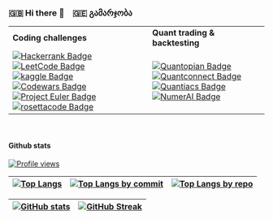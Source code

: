 ###  :uk: Hi there 👋  &ensp;  :georgia: გამარჯობა

<!--
**teator/teator** is a ✨ _special_ ✨ repository because its `README.md` (this file) appears on your GitHub profile.

Here are some ideas to get you started:

- 🔭 I’m currently working on ...
- 🌱 I’m currently learning ...
- 👯 I’m looking to collaborate on ...
- 🤔 I’m looking for help with ...
- 💬 Ask me about ...
- 📫 How to reach me: ...
- 😄 Pronouns: ...
- ⚡ Fun fact: ...


[![LinkedIn Badge](https://img.shields.io/badge/LinkedIn-0077B5?style=for-the-badge&logo=linkedin&logoColor=white)](https://www.linkedin.com/in/tea-toradze-phd/)


* GE :georgia: ბლოგი პროგრამირების შესახებ თავსატეხებით, მაგალითებით და პრაქტიკული რჩევებით
https://teator.github.io/portfolio_samples/

* EN :uk: Blog about programming with puzzles, examples and best practises
https://teator.github.io/portfolio_samples/

-->


|      |      |
| :--- | :--- |
|   **Coding challenges**   |   **Quant trading \& backtesting**   |
|   [![Hackerrank Badge](https://img.shields.io/badge/Hackerrank-00EA64?style=for-the-badge&logo=Hackerrank&logoColor=black)](https://www.hackerrank.com/teator/)      [![LeetCode Badge](https://img.shields.io/badge/LeetCode-FFA116?style=for-the-badge&logo=LeetCode&logoColor=black)](https://leetcode.com/teator/)      [![kaggle Badge](https://img.shields.io/badge/Kaggle-20BEFF?style=for-the-badge&logo=Kaggle&logoColor=black)](https://www.kaggle.com/teator)      [![Codewars Badge](https://img.shields.io/badge/Codewars-B1361E?style=for-the-badge&logo=Codewars&logoColor=black)](https://www.codewars.com/users/teator/)      [![Project Euler Badge](https://img.shields.io/badge/Project%20Euler-orange?style=for-the-badge&labelColor=white)](https://projecteuler.net/profile/teator.png)      [![rosettacode Badge](https://img.shields.io/badge/rosetta%20code-000000?style=for-the-badge&labelColor=white)](https://rosettacode.org/wiki/Rosetta_Code)      |      [![Quantopian Badge](https://img.shields.io/badge/Q-quantopian-E21A2C?style=for-the-badge&logo=quantopian&logoColor=black&labelColor=b3101f)](http://www.quantopian.com/teator/)      [![Quantconnect Badge](https://img.shields.io/badge/quantconnect-F5AE29?style=for-the-badge&logo=quantconnect&logoColor=black)](https://www.quantconnect.com/u/teator/)      [![Quantiacs Badge](https://img.shields.io/badge/Q-quantiacs-1bbafb?style=for-the-badge&logo=quantiacs&logoColor=1bbafb&labelColor=1083b3)](https://quantiacs.com/teator/)   [![NumerAI Badge](https://img.shields.io/badge/-Numer.AI-00bcd0?style=for-the-badge&logo=NumerAI&logoColor=00bcd0&labelColor=00bcd0)](https://numer.ai/)    |

 <br />



#### Github stats
[![Profile views](https://hits.sh/github.com/teator.svg?label=Profile%20views&color=informational&logo=Github)](https://hits.sh/github.com/teator/)
 
|   [![Top Langs](https://github-readme-stats.vercel.app/api/top-langs/?username=teator&langs_count=10&layout=compact&count_private=true)](https://github.com/anuraghazra/github-readme-stats)   |   [![Top Langs by commit](https://github-profile-summary-cards.vercel.app/api/cards/most-commit-language?username=teator)](https://github-profile-summary-cards.vercel.app/demo.html)   |   [![Top Langs by repo](https://github-profile-summary-cards.vercel.app/api/cards/repos-per-language?username=teator)](https://github-profile-summary-cards.vercel.app/demo.html)   |
| :--: | :--: | :--: |

|   [![GitHub stats](https://github-readme-stats.vercel.app/api?username=teator&show_icons=true&count_private=true)](https://github.com/anuraghazra/github-readme-stats)   |   [![GitHub Streak](https://github-readme-streak-stats.herokuapp.com/?user=teator)](https://git.io/streak-stats)   |
| :--: | :--:|
